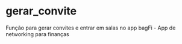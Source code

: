 # gerar_convite
Função para gerar convites e entrar em salas no app bagFi - App de networking para finanças
